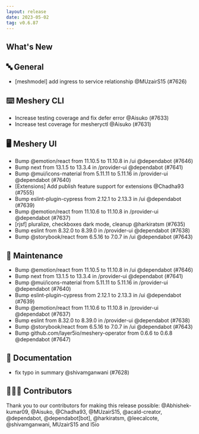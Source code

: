 ```yaml
---
layout: release
date: 2023-05-02
tag: v0.6.87
---
```


## What's New
## 🔤 General
- [meshmodel] add ingress to service relationship @MUzairS15 (#7626)

## ⌨️ Meshery CLI

- Increase testing coverage and fix defer error @Aisuko (#7633)
- Increase test coverage for mesheryctl @Aisuko (#7631)

## 🖥 Meshery UI

- Bump @emotion/react from 11.10.5 to 11.10.8 in /ui @dependabot (#7646)
- Bump next from 13.1.5 to 13.3.4 in /provider-ui @dependabot (#7641)
- Bump @mui/icons-material from 5.11.11 to 5.11.16 in /provider-ui @dependabot (#7640)
- [Extensions] Add publish feature support for extensions @Chadha93 (#7555)
- Bump eslint-plugin-cypress from 2.12.1 to 2.13.3 in /ui @dependabot (#7639)
- Bump @emotion/react from 11.10.6 to 11.10.8 in /provider-ui @dependabot (#7637)
- [rjsf] pluralize, checkboxes dark mode, cleanup @harkiratsm (#7635)
- Bump eslint from 8.32.0 to 8.39.0 in /provider-ui @dependabot (#7638)
- Bump @storybook/react from 6.5.16 to 7.0.7 in /ui @dependabot (#7643)

## 🧰 Maintenance

- Bump @emotion/react from 11.10.5 to 11.10.8 in /ui @dependabot (#7646)
- Bump next from 13.1.5 to 13.3.4 in /provider-ui @dependabot (#7641)
- Bump @mui/icons-material from 5.11.11 to 5.11.16 in /provider-ui @dependabot (#7640)
- Bump eslint-plugin-cypress from 2.12.1 to 2.13.3 in /ui @dependabot (#7639)
- Bump @emotion/react from 11.10.6 to 11.10.8 in /provider-ui @dependabot (#7637)
- Bump eslint from 8.32.0 to 8.39.0 in /provider-ui @dependabot (#7638)
- Bump @storybook/react from 6.5.16 to 7.0.7 in /ui @dependabot (#7643)
- Bump github.com/layer5io/meshery-operator from 0.6.6 to 0.6.8 @dependabot (#7647)

## 📖 Documentation

- fix typo in summary @shivamganwani (#7628)

## 👨🏽‍💻 Contributors

Thank you to our contributors for making this release possible:
@Abhishek-kumar09, @Aisuko, @Chadha93, @MUzairS15, @acald-creator, @dependabot, @dependabot[bot], @harkiratsm, @leecalcote, @shivamganwani, MUzairS15 and l5io
